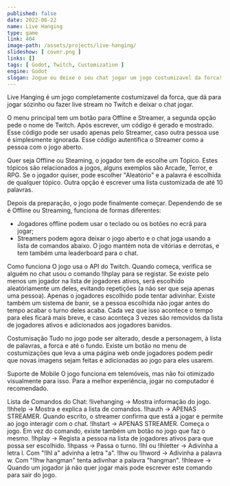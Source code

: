 ```yaml
---
published: false
date: 2022-06-22
name: Live Hanging
type: game
link: 404
image-path: /assets/projects/live-hanging/
slideshow: [ cover.png ]
links: []
tags: [ Godot, Twitch, Customization ]
engine: Godot
slogan: Jogue ou deixe o seu chat jogar um jogo costumizavel da forca!
---
```

Live Hanging é um jogo completamente costumizavel da forca, que dá para jogar sózinho ou fazer live stream no Twitch e deixar o chat jogar.

O menu principal tem um botão para Offline e Streamer, a segunda opção pede o nome de Twitch. Após escrever, um código é gerado e mostrado. Esse código pode ser usado apenas pelo Streamer, caso outra pessoa use é simplesmente ignorada. Esse código autentifica o Streamer como a pessoa com o jogo aberto.


Quer seja Offline ou Steaming, o jogador tem de escolhe um Tópico. Estes tópicos são relacionados a jogos, alguns exemplos são Arcade, Terror, e RPG. Se o jogador quiser, pode escolher "Aleatório" e a palavra é escolhida de qualquer tópico. Outra opção é escrever uma lista customizada de até 10 palavras.

Depois da preparação, o jogo pode finalmente começar. Dependendo de se é Offline ou Streaming, funciona de formas diferentes:
- Jogadores offline podem usar o teclado ou os botões no ecrâ para jogar;
- Streamers podem agora deixar o jogo aberto e o chat joga usando a lista de comandos abaixo.
O jogo mantém nota de vitórias e derrotas, e tem também uma leaderboard para o chat.

Como funciona
O jogo usa o API do Twitch. Quando começa, verifica se alguém no chat usou o comando !lhplay para se registar. Se existe pelo menos um jogador na lista de jogadores ativos, será escolhido aleatóriamente um deles, evitando repetições (a não ser que seja apenas uma pessoa). Apenas o jogadores escolhido pode tentar adivinhar. Existe também um sistema de banir, se a pessoa escolhida não jogar antes do tempo acabar o turno deles acaba. Cada vez que isso acontece o tempo para eles ficará mais breve, e caso aconteça 3 vezes são removidos da lista de jogadores ativos e adicionados aos jogadores banidos.

Costumisação
Tudo no jogo pode ser alterado, desde a personagem, à lista de palavras, a forca e até o fundo.
Existe um botão no menu de costumizações que leva a uma página web onde jogadores podem pedir que novas imagens sejam feitas e adicionadas ao jogo para eles usarem.

Suporte de Mobile
O jogo funciona em telemóveis, mas não foi otimizado visualmente para isso. Para a melhor experiência, jogar no computador é recomendado.

Lista de Comandos do Chat:
!livehanging → Mostra informação do jogo.
!lhhelp → Mostra e explica a lista de comandos.
!lhauth → APENAS STREAMER. Quando escrito, o streamer confirma que está a jogar e permite ao jogo interagir com o chat.
!lhstart → APENAS STREAMER. Começa o jogo. Em vez do comando, existe também um botão no jogo que faz o mesmo.
!lhplay → Regista a pessoa na lista de jogadores ativos para que possa ser escolhido.
!lhpass → Passa o turno.
!lhl ou !lhletter → Adivinha a letra l. Com "!lhl a" advinha a letra "a".
!lhw ou !lhword → Adivinha a palavra w. Com "!lhw hangman" tenta adivnhar a palavra "hangman".
!lhleave → Quando um jogador já não quer jogar mais pode escrever este comando para sair do jogo.
